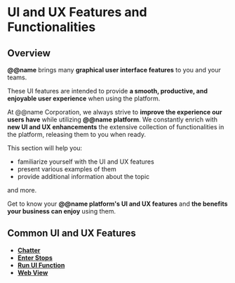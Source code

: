 # UI and UX Features and Functionalities 

## Overview

**@@name** brings many **graphical user interface features** to you and your teams.  

These UI features are intended to provide **a smooth, productive, and enjoyable user experience** when using the platform.  

At @@name Corporation, we always strive to **improve the experience our users have** while utilizing **@@name platform**. 
We constantly enrich with **new UI and UX enhancements** the extensive collection of functionalities in the platform, releasing them to you when ready.  

This section will help you:  

* familiarize yourself with the UI and UX features 
* present various examples of them 
* provide additional information about the topic 

and more.  

Get to know your **@@name platform's UI and UX features** and **the benefits your business can enjoy** using them.  

## Common UI and UX Features

* **[Chatter](chatter.md)**
* **[Enter Stops](enter-stop.md)**
* **[Run UI Function](run-ui-function.md)**
* **[Web View](web-view.md)**
